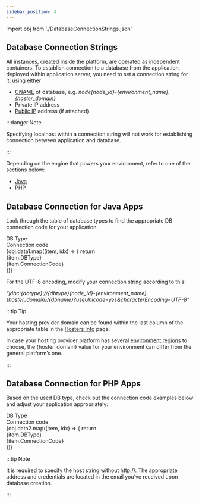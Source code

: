 ```yaml
---
sidebar_position: 4
---
```


import obj from './DatabaseConnectionStrings.json'

## Database Connection Strings

All instances, created inside the platform, are operated as independent containers. To establish connection to a database from the application, deployed within application server, you need to set a connection string for it, using either:

- [CNAME](https://cloudmydc.com/) of database, e.g. _node{node_id}-{environment_name}.{hoster_domain}_
- Private IP address
- [Public IP](https://cloudmydc.com/) address (if attached)

:::danger Note

Specifying localhost within a connection string will not work for establishing connection between application and database.

:::

Depending on the engine that powers your environment, refer to one of the sections below:

- [Java](https://cloudmydc.com/)
- [PHP](https://cloudmydc.com/)

## Database Connection for Java Apps

Look through the table of database types to find the appropriate DB connection code for your application:

<div style={{
        width: '100%',
        margin: '0 0 5rem 0',
        borderRadius: '7px',
        overflow: 'hidden',
    }} >
    <div>
        <div style={{
            width: '100%',
            height: 'auto',
            border: '1px solid var(--ifm-toc-border-color)',
            display: 'grid', 
            fontWeight: '500',
            color: 'var(--table-color-primary)',
            background: 'var(--table-bg-primary-t2)', 
            gridTemplateColumns: '1fr 2fr',
            overflow: 'hidden',
        }}>
            <div style={{
                display: 'flex', 
                alignItems: 'center', 
                justifyContent: 'center',
                padding: '20px',
                wordBreak: 'break-all',
                borderRight: '1px solid var(--ifm-toc-border-color)',
            }}>
                DB Type
            </div>
            <div style={{
                display: 'flex', 
                alignItems: 'center', 
                justifyContent: 'center',
                padding: '20px',
                borderRight: '1px solid var(--ifm-toc-border-color)',
                wordBreak: 'break-all'
            }}>
               Connection code
            </div>
        </div>
        {obj.data1.map((item, idx) => {
          return <div key={idx} style={{
            width: '100%',
            height: 'auto',
            border: '1px solid var(--ifm-toc-border-color)',
            display: 'grid', 
            gridTemplateColumns: '1fr 2fr',
            fontWeight: '400',
        }}>
            <div style={{
                padding: '20px',
                borderRight: '1px solid var(--ifm-toc-border-color)',
                background: 'var(--table-bg-primary-t1)',
                display: 'flex', 
                alignItems: 'center', 
                justifyContent: 'flex-start',
                wordBreak: 'break-all',
                padding: '20px',
            }}>
                {item.DBType}
            </div>
            <div style={{
                padding: '20px',
                wordBreak: 'break-all'
            }}>
                {item.ConnectionCode}
            </div>
        </div> 
        })}
    </div> 
</div>

For the UTF-8 encoding, modify your connection string according to this:

_“jdbc:{dbtype}://{dbtype}{node_id}-{environment_name}.{hoster_domain}/{dbname}?useUnicode=yes&characterEncoding=UTF-8”_

:::tip Tip

Your hosting provider domain can be found within the last column of the appropriate table in the [Hosters Info](https://cloudmydc.com/) page.

In case your hosting provider platform has several [environment regions](https://cloudmydc.com/) to choose, the {hoster_domain} value for your environment can differ from the general platform’s one.

:::

## Database Connection for PHP Apps

Based on the used DB type, check out the connection code examples below and adjust your application appropriately:

<div style={{
        width: '100%',
        margin: '0 0 5rem 0',
        borderRadius: '7px',
        overflow: 'hidden',
    }} >
    <div>
        <div style={{
            width: '100%',
            height: 'auto',
            border: '1px solid var(--ifm-toc-border-color)',
            display: 'grid', 
            fontWeight: '500',
            color: 'var(--table-color-primary)',
            background: 'var(--table-bg-primary-t2)', 
            gridTemplateColumns: '1fr 2fr',
            overflow: 'hidden',
        }}>
            <div style={{
                display: 'flex', 
                alignItems: 'center', 
                justifyContent: 'center',
                padding: '20px',
                wordBreak: 'break-all',
                borderRight: '1px solid var(--ifm-toc-border-color)',
            }}>
                DB Type
            </div>
            <div style={{
                display: 'flex', 
                alignItems: 'center', 
                justifyContent: 'center',
                padding: '20px',
                borderRight: '1px solid var(--ifm-toc-border-color)',
                wordBreak: 'break-all'
            }}>
               Connection code
            </div>
        </div>
        {obj.data2.map((item, idx) => {
          return <div key={idx} style={{
            width: '100%',
            height: 'auto',
            border: '1px solid var(--ifm-toc-border-color)',
            display: 'grid', 
            gridTemplateColumns: '1fr 2fr',
            fontWeight: '400',
        }}>
            <div style={{
                padding: '20px',
                borderRight: '1px solid var(--ifm-toc-border-color)',
                background: 'var(--table-bg-primary-t1)',
                display: 'flex', 
                alignItems: 'center', 
                justifyContent: 'flex-start',
                wordBreak: 'break-all',
                padding: '20px',
            }}>
                {item.DBType}
            </div>
            <div style={{
                padding: '20px',
                wordBreak: 'break-all'
            }}>
                {item.ConnectionCode}
            </div>
        </div> 
        })}
    </div> 
</div>

:::tip Note

It is required to specify the host string without http://. The appropriate address and credentials are located in the email you’ve received upon database creation.

:::
